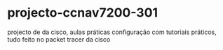 # projecto-ccnav7200-301
 projecto de da cisco, aulas práticas
configuração com tutoriais práticos, tudo feito no packet tracer da cisco
